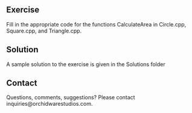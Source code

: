 <h2>Exercise</h2>
Fill in the appropriate code for the functions CalculateArea in Circle.cpp, Square.cpp, and Triangle.cpp.

<h2>Solution</h2>
A sample solution to the exercise is given in the Solutions folder

<h2>Contact</h2>
Questions, comments, suggestions? Please contact inquiries@orchidwarestudios.com.
